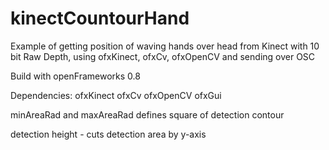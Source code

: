 kinectCountourHand
==================

Example of getting position of waving hands over head from Kinect with 10 bit Raw Depth, using ofxKinect, ofxCv, ofxOpenCV and sending over OSC

Build with openFrameworks 0.8

Dependencies:
	ofxKinect
	ofxCv
	ofxOpenCV
	ofxGui

minAreaRad and maxAreaRad defines square of detection contour

detection height - cuts detection area by y-axis



